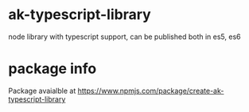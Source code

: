 # ak-typescript-library
node library with typescript support, can be published both in es5, es6

# package info
Package avaialble at https://www.npmjs.com/package/create-ak-typescript-library
